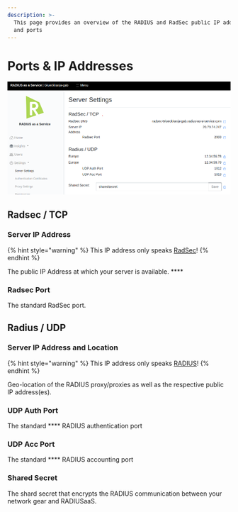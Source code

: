 ```yaml
---
description: >-
  This page provides an overview of the RADIUS and RadSec public IP addresses
  and ports
---
```


# Ports & IP Addresses

![](<../../../.gitbook/assets/image (79).png>)

## Radsec / TCP

### **Server IP Address**

{% hint style="warning" %}
This IP address only speaks [RadSec](../../../details.md#what-is-radsec)!
{% endhint %}

The public IP Address at which your server is available. ****&#x20;

### **Radsec Port**

The standard RadSec port.

## Radius / UDP

### Server IP Address and Location

{% hint style="warning" %}
This IP address only speaks [RADIUS](../../../details.md#what-is-radius)!
{% endhint %}

Geo-location of the RADIUS proxy/proxies as well as the respective public IP address(es).

### UDP Auth Port

The standard **** RADIUS authentication port

### UDP Acc Port

The standard **** RADIUS accounting port

### Shared Secret

The shard secret that encrypts the RADIUS communication between your network gear and RADIUSaaS.
